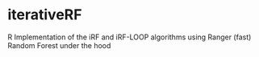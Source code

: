 # iterativeRF
R Implementation of the iRF and iRF-LOOP algorithms using Ranger (fast) Random Forest under the hood
